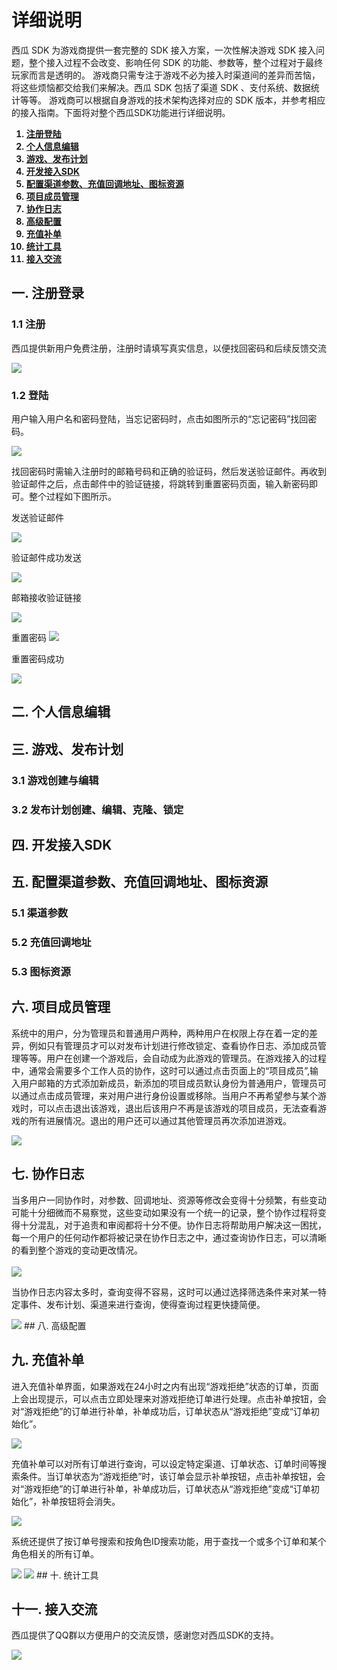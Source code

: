 # 详细说明

西瓜 SDK 为游戏商提供一套完整的 SDK 接入方案，一次性解决游戏 SDK 接入问题，整个接入过程不会改变、影响任何 SDK 的功能、参数等，整个过程对于最终玩家而言是透明的。
游戏商只需专注于游戏不必为接入时渠道间的差异而苦恼，将这些烦恼都交给我们来解决。西瓜 SDK 包括了渠道 SDK 、支付系统、数据统计等等。
游戏商可以根据自身游戏的技术架构选择对应的 SDK 版本，并参考相应的接入指南。下面将对整个西瓜SDK功能进行详细说明。
<ol><B>
<li><a href="#1">注册登陆</a></li>
<li><a href="#2">个人信息编辑</a></li>
<li><a href="#3">游戏、发布计划</a></li>
<li><a href="#4">开发接入SDK</a></li>
<li><a href="#5">配置渠道参数、充值回调地址、图标资源</a></li>
<li><a href="#6">项目成员管理</a></li>
<li><a href="#7">协作日志</a></li>
<li><a href="#8">高级配置</a></li>
<li><a href="#9">充值补单</a></li>
<li><a href="#10">统计工具</a></li>
<li><a href="#10">接入交流</a></li>
</B></ol>

## 一. 注册登录

### 1.1 注册
西瓜提供新用户免费注册，注册时请填写真实信息，以便找回密码和后续反馈交流

<img src="specification/1.png"/>

### 1.2 登陆
用户输入用户名和密码登陆，当忘记密码时，点击如图所示的“忘记密码”找回密码。

<img src="specification/28.png"/>

找回密码时需输入注册时的邮箱号码和正确的验证码，然后发送验证邮件。再收到验证邮件之后，点击邮件中的验证链接，将跳转到重置密码页面，输入新密码即可。整个过程如下图所示。

发送验证邮件

<img src="specification/30.png"/>

验证邮件成功发送

<img src="specification/31.png"/>

邮箱接收验证链接

<img src="specification/29.png"/>

重置密码
<img src="specification/32.png"/>

重置密码成功

<img src="specification/33.png"/>

## 二. 个人信息编辑

## 三. 游戏、发布计划

### 3.1 游戏创建与编辑

### 3.2 发布计划创建、编辑、克隆、锁定

## 四. 开发接入SDK

## 五. 配置渠道参数、充值回调地址、图标资源

### 5.1 渠道参数

### 5.2 充值回调地址

### 5.3 图标资源

## 六. 项目成员管理

系统中的用户，分为管理员和普通用户两种，两种用户在权限上存在着一定的差异，例如只有管理员才可以对发布计划进行修改锁定、查看协作日志、添加成员管理等等。用户在创建一个游戏后，会自动成为此游戏的管理员。在游戏接入的过程中，通常会需要多个工作人员的协作，这时可以通过点击页面上的“项目成员”,输入用户邮箱的方式添加新成员，新添加的项目成员默认身份为普通用户，管理员可以通过点击成员管理，来对用户进行身份设置或移除。当用户不再希望参与某个游戏时，可以点击退出该游戏，退出后该用户不再是该游戏的项目成员，无法查看游戏的所有进展情况。退出的用户还可以通过其他管理员再次添加进游戏。

<img src="specification/20.png"/>

## 七. 协作日志
当多用户一同协作时，对参数、回调地址、资源等修改会变得十分频繁，有些变动可能十分细微而不易察觉，这些变动如果没有一个统一的记录，整个协作过程将变得十分混乱，对于追责和审阅都将十分不便。协作日志将帮助用户解决这一困扰，每一个用户的任何动作都将被记录在协作日志之中，通过查询协作日志，可以清晰的看到整个游戏的变动更改情况。
<br></br>
<img src="specification/21.png"/>

当协作日志内容太多时，查询变得不容易，这时可以通过选择筛选条件来对某一特定事件、发布计划、渠道来进行查询，使得查询过程更快捷简便。

<img src="specification/22.png"/>
## 八. 高级配置

## 九. 充值补单
进入充值补单界面，如果游戏在24小时之内有出现“游戏拒绝”状态的订单，页面上会出现提示，可以点击立即处理来对游戏拒绝订单进行处理。点击补单按钮，会对“游戏拒绝”的订单进行补单，补单成功后，订单状态从“游戏拒绝”变成“订单初始化”。

<img src="specification/24.png"/>

充值补单可以对所有订单进行查询，可以设定特定渠道、订单状态、订单时间等搜索条件。当订单状态为“游戏拒绝”时，该订单会显示补单按钮，点击补单按钮，会对“游戏拒绝”的订单进行补单，补单成功后，订单状态从“游戏拒绝”变成“订单初始化”，补单按钮将会消失。

<img src="specification/23.png"/>

系统还提供了按订单号搜索和按角色ID搜索功能，用于查找一个或多个订单和某个角色相关的所有订单。

<img src="specification/25.png"/>
<img src="specification/26.png"/>
## 十. 统计工具

## 十一. 接入交流
西瓜提供了QQ群以方便用户的交流反馈，感谢您对西瓜SDK的支持。

<img src="specification/27.png"/>
